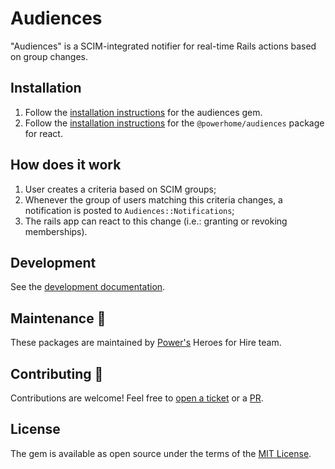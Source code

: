 # Audiences

"Audiences" is a SCIM-integrated notifier for real-time Rails actions based on group changes.

## Installation

1. Follow the [installation instructions](../audiences/docs/README.md#installation) for the audiences gem.
1. Follow the [installation instructions](../audiences-react/docs/README.md#installation) for the `@powerhome/audiences` package for react.

## How does it work

1. User creates a criteria based on SCIM groups;
1. Whenever the group of users matching this criteria changes, a notification is posted to `Audiences::Notifications`;
1. The rails app can react to this change (i.e.: granting or revoking memberships).

## Development

See the [development documentation](./development.md).

## Maintenance 🚧

These packages are maintained by [Power's](https://github.com/powerhome) Heroes for Hire team.

## Contributing 💙

Contributions are welcome! Feel free to [open a ticket](https://github.com/powerhome/power-tools/issues/new) or a [PR](https://github.com/powerhome/power-tools/pulls).

## License

The gem is available as open source under the terms of the [MIT License](https://opensource.org/licenses/MIT).
